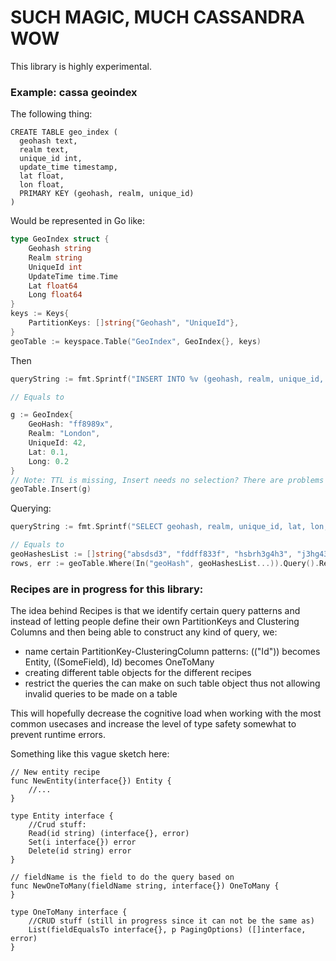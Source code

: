 SUCH MAGIC, MUCH CASSANDRA WOW
===

This library is highly experimental.


### Example: cassa geoindex

The following thing:

```
CREATE TABLE geo_index (
  geohash text,
  realm text,
  unique_id int,
  update_time timestamp,
  lat float,
  lon float,
  PRIMARY KEY (geohash, realm, unique_id)
)
```

Would be represented in Go like:

```go
type GeoIndex struct {
	Geohash string
	Realm string
	UniqueId int
	UpdateTime time.Time
	Lat float64
	Long float64
}
keys := Keys{
	PartitionKeys: []string{"Geohash", "UniqueId"},
}
geoTable := keyspace.Table("GeoIndex", GeoIndex{}, keys)
```

Then

```go
queryString := fmt.Sprintf("INSERT INTO %v (geohash, realm, unique_id, update_time, lat, lon) VALUES ('%s', '%s', %d, dateof(now()), %f, %f) USING TTL %d;", table, geoHashes["centre"], realm, uniqueId, latitude, longitude, ttl)

// Equals to

g := GeoIndex{
	GeoHash: "ff8989x",
	Realm: "London",
	UniqueId: 42,
	Lat: 0.1,
	Long: 0.2
}
// Note: TTL is missing, Insert needs no selection? There are problems with this...
geoTable.Insert(g)
```

Querying:

```go
queryString := fmt.Sprintf("SELECT geohash, realm, unique_id, lat, lon, update_time FROM %v WHERE geohash IN (%v) AND realm = '%v';", table, geoHashesList, realm)

// Equals to
geoHashesList := []string{"absdsd3", "fddff833f", "hsbrh3g4h3", "j3hg43h4g3hg4"}
rows, err := geoTable.Where(In("geoHash", geoHashesList...)).Query().Read()
```

### Recipes are in progress for this library:

The idea behind Recipes is that we identify certain query patterns and instead of letting people define their own PartitionKeys and Clustering Columns and then being able to construct any kind of query,
we:
- name certain PartitionKey-ClusteringColumn patterns: (("Id")) becomes Entity, ((SomeField), Id) becomes OneToMany
- creating different table objects for the different recipes
- restrict the queries the can make on such table object thus not allowing invalid queries to be made on a table

This will hopefully decrease the cognitive load when working with the most common usecases and increase the level of type safety somewhat to prevent runtime errors.

Something like this vague sketch here:

```
// New entity recipe
func NewEntity(interface{}) Entity {
	//...
}

type Entity interface {
	//Crud stuff:
	Read(id string) (interface{}, error)
	Set(i interface{}) error
	Delete(id string) error
}

// fieldName is the field to do the query based on
func NewOneToMany(fieldName string, interface{}) OneToMany {
}

type OneToMany interface {
	//CRUD stuff (still in progress since it can not be the same as)
	List(fieldEqualsTo interface{}, p PagingOptions) ([]interface, error)
}
```